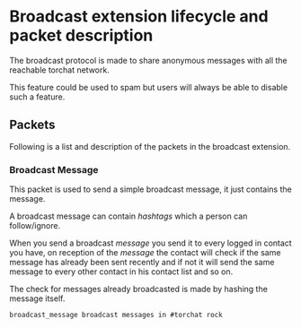 Broadcast extension lifecycle and packet description
====================================================
The broadcast protocol is made to share anonymous messages with all the reachable torchat
network.

This feature could be used to spam but users will always be able to disable such a feature.

Packets
-------
Following is a list and description of the packets in the broadcast extension.

### Broadcast Message

This packet is used to send a simple broadcast message, it just contains the message.

A broadcast message can contain *hashtags* which a person can follow/ignore.

When you send a broadcast *message* you send it to every logged in contact you have, on reception
of the *message* the contact will check if the same message has already been sent recently and if
not it will send the same message to every other contact in his contact list and so on.

The check for messages already broadcasted is made by hashing the message itself.

```
broadcast_message broadcast messages in #torchat rock
```
